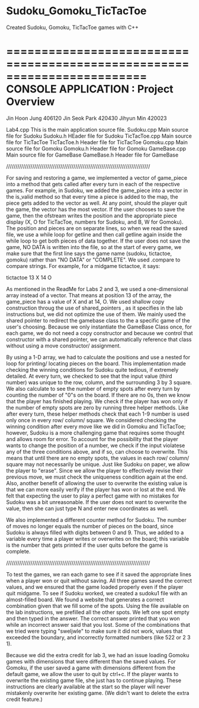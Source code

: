 # Sudoku_Gomoku_TicTacToe
Created Sudoku, Gomoku, TicTacToe games with C++


========================================================================
    CONSOLE APPLICATION : Project Overview
========================================================================
Jin Hoon Jung 406120
Jin Seok Park 420430
Jihyun Min 420023


Lab4.cpp
    This is the main application source file.
Sudoku.cpp
	Main source file for Sudoku
Sudoku.h
	HEader file for Sudoku
TicTacToe.cpp
	Main source file for TicTacToe
TicTacToe.h
	Header file for TicTacToe
Gomoku.cpp
	Main source file for Gomoku
Gomoku.h
	Header file for Gomoku
GameBase.cpp
	Main source file for GameBase
GameBase.h
	Header file for GameBase


/////////////////////////////////////////////////////////////////////////////

For saving and restoring a game, we implemented a vector of game_piece into a
method that gets called after every turn in each of the respective games. For
example, in Sudoku, we added the game_piece into a vector in the is_valid
method so that every time a piece is added to the map, the piece gets added
to the vector as well. At any point, should the player quit the game, the vector
has the most vector. If the user chooses to save the game, then the ofstream
writes the position and the appropriate piece display (X, O for TicTacToe, numbers for Sudoku, and
B, W for Gomoku). The position and pieces are on separate lines, so when
we read the saved file, we use a while loop for getline and then call getline again
inside the while loop to get both pieces of data together. If the user does not save
the game, NO DATA is written into the file, so at the start of every game, we make sure
that the first line says the game name (sudoku, tictactoe, gomoku) rather than "NO DATA" or
"COMPLETE". We used .compare to compare strings. For example, for a midgame tictactoe,
it says:

tictactoe
13
X
14
O

As mentioned in the ReadMe for Labs 2 and 3, we used a one-dimensional array instead
of a vector. That means at position 13 of the array, the game_piece has a value of X
and at 14, O. We used shallow copy construction throug the use of shared_pointers , as it 
specifies in the lab instructions but, we did not optimize the use of them. We mainly used 
the shared pointer to redirect the gamebase class to the a specific game of the user's choosing. 
Because we only instantiate the GameBase Class once, for each game, we do not need a copy constructor 
and because we control that constructor with a shared pointer, we can automatically reference 
that class without using a move constructor/ assignment. 

By using a 1-D array, we had to calculate the positions and use a nested for loop
for printing/ locating pieces on the board. This implementation made checking the
winning conditions for Sudoku quite tedious, if extremely detailed. At every turn,
we checked to see that the input value (third number) was unique to the row, column,
and the surrounding 3 by 3 square. We also calculate to see the number of empty spots
after every turn by counting the number of "0"s on the board. If there are no 0s, then
we know that the player has finished playing. We check if the player has won only if
the number of empty spots are zero by running three helper methods. Like after every turn,
these helper methods check that each 1-9 number is used only once in every row/ column/ square.
We considered checking the winning condition after every move like we did in Gomoku and TicTacToe;
however, Sudoku is a more challenging game that requires some thought and allows room for error.
To account for the possibility that the player wants to change the position of a number, we
check if the input violatese any of the three conditions above, and if so, can choose to overwrite.
This means that until there are no empty spots, the values in each row/ column/ square may not 
necessarily be unique. Just like Sudoku on paper, we allow the player to "erase". Since we allow
the player to effectively revise their previous move, we must check the uniqueness condition again
at the end. Also, another benefit of allowing the user to overwrite the existing value is that
we can more easily verify if the player has won or lost at the end. We felt that expecting the user
to play a perfect game with no mistakes for Sudoku was a bit unreasonable. If the user does not
want to overwrite the value, then she can just type N and enter new coordinates as well.

We also implemented a different counter method for Sudoku. The number of moves no longer equals
the number of pieces on the board, since Sudoku is always filled with digits between 0 and 9. Thus,
we added to a variable every time a player writes or overwrites on the board; this variable is the
number that gets printed if the user quits before the game is complete.

/////////////////////////////////////////////////////////////////////////////

To test the games, we ran each game to see if it saved the appropriate lines when
a player won or quit without saving. All three games saved the correct values, and
we ensured that the game loaded properly even if the player quit midgame. To see if
Sudoku worked, we created a sudoku1 file with an almost-filled board. We found a
website that generates a correct combination given that we fill some of the spots.
Using the file available on the lab instructions, we prefilled all the other spots.
We left one spot empty and then typed in the answer. The correct answer printed
that you won while an incorrect answer said that you lost. Some of the combinations
that we tried were typing "sweljwle" to make sure it did not work, values that exceeded
the boundary, and incorrectly formatted numbers (like 522 or 2 3 1).

Because we did the extra credit for lab 3, we had an issue loading Gomoku games with
dimensions that were different than the saved values. For Gomoku, if the user saved a game with dimensions
 different from the default game, we allow the user to quit by ctrl+c. If the player wants to overwrite the existing game
file, she just has to continue playing. These instructions are clearly available at the
start so the player will never mistakenly overwrite her existing game. (We didn't want to delete the
extra credit feature.)
